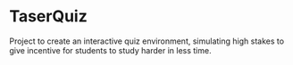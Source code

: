 # TaserQuiz
Project to create an interactive quiz environment, simulating high stakes to give incentive for students to study harder in less time. 
